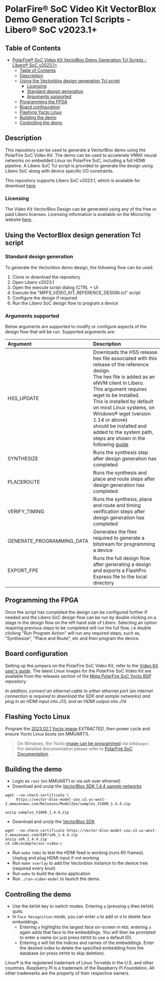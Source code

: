 # PolarFire&reg; SoC Video Kit VectorBlox Demo Generation Tcl Scripts - Libero&reg; SoC v2023.1+

## Table of Contents

- [PolarFire&reg; SoC Video Kit VectoBlox Demo Generation Tcl Scripts - Libero&reg; SoC v2023.1+](#polarfire-soc-video-kit-vectorblox-demo-generation-tcl-scripts---libero-soc-v20231)
  - [Table of Contents](#table-of-contents)
  - [Description](#description)
  - [Using the Vectorblox design generation Tcl script](#using-the-reference-design-generation-tcl-script)
    - [Licensing](#licensing)
    - [Standard design generation](#standard-design-generation)
    - [Arguments supported](#arguments-supported)
  - [Programming the FPGA](#programming-the-fpga)
  - [Board configuration](#board-configuration)
  - [Flashing Yocto Linux](#flashing-yocto-linux)
  - [Building the demo](#demo-building)
  - [Controlling the demo](#demo-controlling)

<a name="description"></a>
## Description

This repository can be used to generate a VectorBlox demo using the PolarFire SoC Video Kit. The demo can be used to accelerate VNNX neural networks on embedded Linux on PolarFire SoC, including a full HDMI pipeline. A Libero SoC Tcl script is provided to generate the design using Libero SoC along with device specific I/O constraints.

This repository supports Libero SoC v2023.1, which is available for download [here](https://www.microsemi.com/product-directory/design-resources/1750-libero-soc#downloads).

<a name="licensing"></a>
### Licensing

The Video Kit VectorBlox Design can be generated using any of the free or paid Libero licenses. Licensing information is available on the Microchip website [here](https://www.microchip.com/en-us/products/fpgas-and-plds/fpga-and-soc-design-tools/fpga/licensing).

<a name="using-the-vectorblox-design-generation-tcl-script"></a>
## Using the VectorBlox design generation Tcl script

<a name="standard-design-generation"></a>
### Standard design generation

To generate the Vectorblox demo design, the following flow can be used:

1. Clone or download the repository
2. Open Libero v2023.1
3. Open the execute script dialog (CTRL + U)
4. Execute the "MPFS_VIDEO_KIT_REFERENCE_DESIGN.tcl" script
5. Configure the design if required
6. Run the Libero SoC design flow to program a device

<a name="arguments-supported"></a>
### Arguments supported

Below arguments are supported to modify or configure aspects of the design flow that will be run. Supported arguments are:

| Argument                  | Description                                                                                                                                |
| :------------------------ | :------------------------------------------------------------------------------------------------------------------------------------------|
| HSS_UPDATE                | Downloads the HSS release hex file associated with this release of the reference design. <br>The hex file is added as an eNVM client in Libero. <br>This argument requires wget to be installed. <br>This is installed by default on most Linux systems, on Windows® wget (version 1.14 or above) <br>should be installed and added to the system path, steps are shown in the following [guide](https://www.addictivetips.com/windows-tips/install-and-use-wget-in-windows-10/) |
| SYNTHESIZE                | Runs the synthesis step after design generation has completed                                                         |
| PLACEROUTE                | Runs the synthesis and place and route steps after design generation has completed                                    |
| VERIFY_TIMING             | Runs the synthesis, place and route and timing verification steps after design generation has completed               |
| GENERATE_PROGRAMMING_DATA | Generates the files required to generate a bitstream for programming a device                                         |
| EXPORT_FPE                | Runs the full design flow after generating a design and exports a FlashPro Express file to the local directory                              |

<a name="programming-the-fpga"></a>
## Programming the FPGA

Once the script has completed the design can be configured further if needed and the Libero SoC design flow can be run by double clicking on a stage in the design flow on the left hand side of Libero. Selecting an option requiring previous steps to be completed will run the full flow, i.e double clicking "Run Program Action" will run any required steps, such as, "Synthesize", "Place and Route", etc and then program the device.

<a name="board-configuration"></a>
## Board configuration

Setting up the jumpers on the PolarFire SoC Video Kit, refer to the [Video Kit user's guide](https://mi-v-ecosystem.github.io/redirects/boards-mpfs-sev-kit-sev-kit-user-guide).
The latest Linux images for the PolarFire SoC Video Kit are available from the releases section of the [Meta PolarFire SoC Yocto BSP](https://mi-v-ecosystem.github.io/redirects/releases-meta-polarfire-soc-yocto-bsp) repository.

*In addition, connect an ethernet cable to either ethernet port (an internet connection is required to download the SDK and sample networks) and plug in an HDMI input into J13, and an HDMI output into J14*

<a name="flashing-yocto-linux"></a>
## Flashing Yocto Linux

Program the [2023.02.1 Yocto image](https://github.com/polarfire-soc/meta-polarfire-soc-yocto-bsp/releases/download/v2023.02.1/core-image-minimal-dev-mpfs-video-kit-20230328105837.rootfs.wic.gz) *EXTRACTED*, then power cycle and ensure Yocto Linux boots (on MMUART1).

> On Windows, the Yocto [image can be programmed](https://github.com/polarfire-soc/polarfire-soc-documentation/blob/master/reference-designs-fpga-and-development-kits/updating-mpfs-kit.md#programming-a-linux-image) via `USBImager`.  
> For detailed documentation please refer to [PolarFire SoC Documentation](https://github.com/polarfire-soc/polarfire-soc-documentation)

<a name="demo-building"></a>
## Building the demo

- Login as `root` (on MMUART1 or via ssh over ethernet)
- Download and unzip the [VectorBlox SDK 1.4.4 sample networks](https://vector-blox-model-zoo.s3.us-west-2.amazonaws.com/Releases/ModelZoo/samples_V1000_1.4.4.zip)    

```
wget --no-check-certificate \
     https://vector-blox-model-zoo.s3.us-west-2.amazonaws.com/Releases/ModelZoo/samples_V1000_1.4.4.zip

unzip samples_V1000_1.4.4.zip
```

- Download and unzip the [VectorBlox SDK](https://vector-blox-model-zoo.s3.us-west-2.amazonaws.com/EAP/sdk_1.4.4.zip)    

```
wget --no-check-certificate https://vector-blox-model-zoo.s3.us-west-2.amazonaws.com/EAP/sdk_1.4.4.zip
unzip sdk_1.4.4.zip
cd sdk/example/soc-video-c
```
- Run `make hdmi` to test the HDMI feed is working (runs 60 frames). Unplug and plug HDMI input if not working 
- Run `make overlay` to add the Vectorblox instance to the device tree (required every boot)
- Run `make` to build the demo application
- Run `./run-video-model` to launch the demo.


<a name="demo-controlling"></a>
## Controlling the demo

- Use the `ENTER` key to switch modes. Entering `q` (pressing `q` then `ENTER`) quits.
- In `Face Recognition` mode, you can enter `a` to add or `d` to delete face embeddings.
    - Entering `a` highlights the largest face on-screen in `RED`, entering `a` again adds that face to the embeddings. You will then be prompted to enter a name (or just press `ENTER` to use a default ID).
    - Entering `d` will list the indices and names of the embeddings. Enter the desired index to delete the specified embedding from the database (or press `ENTER` to skip deletion).

Linux® is the registered trademark of Linus Torvalds in the U.S. and other countries.
Raspberry Pi is a trademark of the Raspberry Pi Foundation.
All other trademarks are the property of their respective owners.

